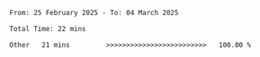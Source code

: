 <!--START_SECTION:waka-->

```txt
From: 25 February 2025 - To: 04 March 2025

Total Time: 22 mins

Other   21 mins         >>>>>>>>>>>>>>>>>>>>>>>>>   100.00 %
```

<!--END_SECTION:waka-->
